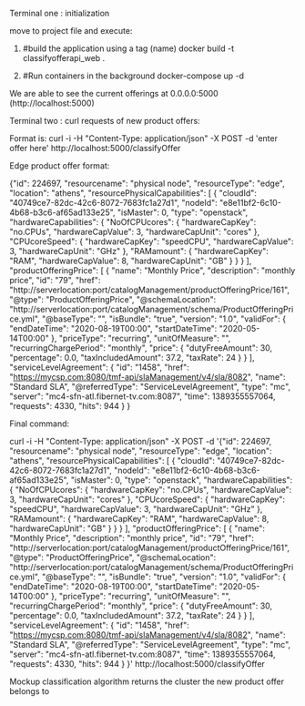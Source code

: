 Terminal one : initialization

move to project file and execute:

1) #build the application using a tag (name)
docker build -t classifyofferapi_web .

2) #Run containers in the background
docker-compose up -d


We are able to see the current offerings at 0.0.0.0:5000 (http://localhost:5000)



Terminal two : curl requests of new product offers:

Format is:
curl -i -H "Content-Type: application/json" -X POST -d 'enter offer here' http://localhost:5000/classifyOffer

Edge product offer format:

{"id": 224697, "resourcename": "physical node", "resourceType": "edge", "location": "athens", "resourcePhysicalCapabilities": [ { "cloudId": "40749ce7-82dc-42c6-8072-7683fc1a27d1", "nodeId": "e8e11bf2-6c10-4b68-b3c6-af65ad133e25", "isMaster": 0, "type": "openstack", "hardwareCapabilities": { "NoOfCPUcores": { "hardwareCapKey": "no.CPUs", "hardwareCapValue": 3, "hardwareCapUnit": "cores" }, "CPUcoreSpeed": { "hardwareCapKey": "speedCPU", "hardwareCapValue": 3, "hardwareCapUnit": "GHz" }, "RAMamount": { "hardwareCapKey": "RAM", "hardwareCapValue": 8, "hardwareCapUnit": "GB" } } } ], "productOfferingPrice": [ { "name": "Monthly Price", "description": "monthly price", "id": "79", "href": "http://serverlocation:port/catalogManagement/productOfferingPrice/161", "@type": "ProductOfferingPrice", "@schemaLocation": "http://serverlocation:port/catalogManagement/schema/ProductOfferingPrice.yml", "@baseType": "", "isBundle": "true", "version": "1.0", "validFor": { "endDateTime": "2020-08-19T00:00", "startDateTime": "2020-05-14T00:00" }, "priceType": "recurring", "unitOfMeasure": "", "recurringChargePeriod": "monthly", "price": { "dutyFreeAmount": 30, "percentage": 0.0, "taxIncludedAmount": 37.2, "taxRate": 24 } } ], "serviceLevelAgreement": { "id": "1458", "href": "https://mycsp.com:8080/tmf-api/slaManagement/v4/sla/8082", "name": "Standard SLA", "@referredType": "ServiceLevelAgreement", "type": "mc", "server": "mc4-sfn-atl.fibernet-tv.com:8087", "time": 1389355557064, "requests": 4330, "hits": 944 } }


Final command: 

curl -i -H "Content-Type: application/json" -X POST -d '{"id": 224697, "resourcename": "physical node", "resourceType": "edge", "location": "athens", "resourcePhysicalCapabilities": [ { "cloudId": "40749ce7-82dc-42c6-8072-7683fc1a27d1", "nodeId": "e8e11bf2-6c10-4b68-b3c6-af65ad133e25", "isMaster": 0, "type": "openstack", "hardwareCapabilities": { "NoOfCPUcores": { "hardwareCapKey": "no.CPUs", "hardwareCapValue": 3, "hardwareCapUnit": "cores" }, "CPUcoreSpeed": { "hardwareCapKey": "speedCPU", "hardwareCapValue": 3, "hardwareCapUnit": "GHz" }, "RAMamount": { "hardwareCapKey": "RAM", "hardwareCapValue": 8, "hardwareCapUnit": "GB" } } } ], "productOfferingPrice": [ { "name": "Monthly Price", "description": "monthly price", "id": "79", "href": "http://serverlocation:port/catalogManagement/productOfferingPrice/161", "@type": "ProductOfferingPrice", "@schemaLocation": "http://serverlocation:port/catalogManagement/schema/ProductOfferingPrice.yml", "@baseType": "", "isBundle": "true", "version": "1.0", "validFor": { "endDateTime": "2020-08-19T00:00", "startDateTime": "2020-05-14T00:00" }, "priceType": "recurring", "unitOfMeasure": "", "recurringChargePeriod": "monthly", "price": { "dutyFreeAmount": 30, "percentage": 0.0, "taxIncludedAmount": 37.2, "taxRate": 24 } } ], "serviceLevelAgreement": { "id": "1458", "href": "https://mycsp.com:8080/tmf-api/slaManagement/v4/sla/8082", "name": "Standard SLA", "@referredType": "ServiceLevelAgreement", "type": "mc", "server": "mc4-sfn-atl.fibernet-tv.com:8087", "time": 1389355557064, "requests": 4330, "hits": 944 } }' http://localhost:5000/classifyOffer


Mockup classification algorithm returns the cluster the new product offer belongs to


